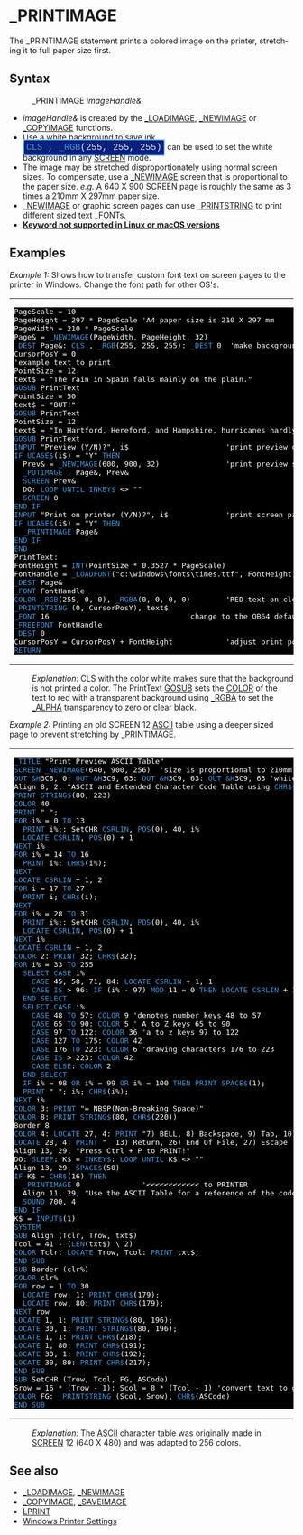 <style>pre.codeide, pre.outputfixed, .outputcrt0 { background-color: #000 !important; color: #FFF !important; }</style><!DOCTYPE html>
<html class="client-nojs" dir="ltr" lang="en">
<head>
<title>_PRINTIMAGE - QB64 Phoenix Edition Wiki</title>
</head>
<body class="mediawiki ltr sitedir-ltr mw-hide-empty-elt ns-0 ns-subject page-PRINTIMAGE rootpage-PRINTIMAGE skin-vector action-view skin-vector-legacy vector-feature-language-in-header-enabled vector-feature-language-in-main-page-header-disabled vector-feature-language-alert-in-sidebar-disabled vector-feature-sticky-header-disabled vector-feature-sticky-header-edit-disabled vector-feature-table-of-contents-disabled vector-feature-visual-enhancement-next-disabled">
<div class="mw-body" id="content" role="main">
<a id="top"></a>
<h1 class="firstHeading mw-first-heading" id="firstHeading">_PRINTIMAGE</h1>
<div class="vector-body" id="bodyContent">
<div class="mw-body-content mw-content-ltr" dir="ltr" id="mw-content-text" lang="en"><div class="mw-parser-output"><p>The <a class="mw-selflink selflink">_PRINTIMAGE</a> statement prints a colored image on the printer, stretching it to full paper size first.
</p>
<h2><span class="mw-headline" id="Syntax">Syntax</span></h2>
<dl><dd><a class="mw-selflink selflink">_PRINTIMAGE</a> <i>imageHandle&amp;</i></dd></dl>
<p>
</p>
<ul><li><i>imageHandle&amp;</i> is created by the <a href="LOADIMAGE" title="LOADIMAGE">_LOADIMAGE</a>, <a href="NEWIMAGE" title="NEWIMAGE">_NEWIMAGE</a> or <a href="COPYIMAGE" title="COPYIMAGE">_COPYIMAGE</a> functions.</li>
<li>Use a white background to save ink. <span style="border: 2px solid #87cefa; border-radius: 4px; padding: 4px; font-family: Courier New, monospace, Courier; font-size: 16px; white-space: nowrap; background: #082080; color: #e2e2e2;"><a href="CLS" title="CLS"><span style="color:#4593D8;">CLS</span></a> , <a href="RGB" title="RGB"><span style="color:#4593D8;">_RGB</span></a>(255, 255, 255)</span> can be used to set the white background in any <a href="SCREEN" title="SCREEN">SCREEN</a> mode.</li>
<li>The image may be stretched disproportionately using normal screen sizes. To compensate, use a <a href="NEWIMAGE" title="NEWIMAGE">_NEWIMAGE</a> screen that is proportional to the paper size. <i>e.g.</i> A 640 X 900 SCREEN page is roughly the same as 3 times a 210mm X 297mm paper size.</li>
<li><a href="NEWIMAGE" title="NEWIMAGE">_NEWIMAGE</a> or graphic screen pages can use <a href="PRINTSTRING" title="PRINTSTRING">_PRINTSTRING</a> to print different sized text <a href="FONT" title="FONT">_FONTs</a>.</li>
<li><b><a href="Keywords_currently_not_supported_by_QB64#Keywords_not_supported_in_Linux_or_macOS_versions" title="Keywords currently not supported by QB64">Keyword not supported in Linux or macOS versions</a></b></li></ul>
<p>
</p>
<h2><span class="mw-headline" id="Examples">Examples</span></h2>
<p><i>Example 1:</i> Shows how to transfer custom font text on screen pages to the printer in Windows. Change the font path for other OS's.
</p>
<table cellpadding="15px" width="100%">
<tbody><tr>
<td><pre class="codeide">PageScale = 10
PageHeight = 297 * PageScale 'A4 paper size is 210 X 297 mm
PageWidth = 210 * PageScale
Page&amp; = <a href="NEWIMAGE" title="NEWIMAGE"><span style="color:#4593D8;">_NEWIMAGE</span></a>(PageWidth, PageHeight, 32)
<a href="DEST" title="DEST"><span style="color:#4593D8;">_DEST</span></a> Page&amp;: <a href="CLS" title="CLS"><span style="color:#4593D8;">CLS</span></a> , <a href="RGB" title="RGB"><span style="color:#4593D8;">_RGB</span></a>(255, 255, 255): <a href="DEST" title="DEST"><span style="color:#4593D8;">_DEST</span></a> 0  'make background white to save ink!
CursorPosY = 0
'example text to print
PointSize = 12
text$ = "The rain in Spain falls mainly on the plain."
<a href="GOSUB" title="GOSUB"><span style="color:#4593D8;">GOSUB</span></a> PrintText
PointSize = 50
text$ = "BUT!"
<a href="GOSUB" title="GOSUB"><span style="color:#4593D8;">GOSUB</span></a> PrintText
PointSize = 12
text$ = "In Hartford, Hereford, and Hampshire, hurricanes hardly happen."
<a href="GOSUB" title="GOSUB"><span style="color:#4593D8;">GOSUB</span></a> PrintText
<a href="INPUT" title="INPUT"><span style="color:#4593D8;">INPUT</span></a> "Preview (Y/N)?", i$                      'print preview of screen (optional)
<a href="IF...THEN" title="IF...THEN"><span style="color:#4593D8;">IF</span></a> <a href="UCASE$" title="UCASE$"><span style="color:#4593D8;">UCASE$</span></a>(i$) = "Y" <a href="THEN" title="THEN"><span style="color:#4593D8;">THEN</span></a>
  Prev&amp; = <a href="NEWIMAGE" title="NEWIMAGE"><span style="color:#4593D8;">_NEWIMAGE</span></a>(600, 900, 32)               'print preview smaller image
  <a href="PUTIMAGE" title="PUTIMAGE"><span style="color:#4593D8;">_PUTIMAGE</span></a> , Page&amp;, Prev&amp;
  <a href="SCREEN" title="SCREEN"><span style="color:#4593D8;">SCREEN</span></a> Prev&amp;
  DO: <a href="LOOP" title="LOOP"><span style="color:#4593D8;">LOOP</span></a> <a href="UNTIL" title="UNTIL"><span style="color:#4593D8;">UNTIL</span></a> <a href="INKEY$" title="INKEY$"><span style="color:#4593D8;">INKEY$</span></a> &lt;&gt; ""
  <a href="SCREEN" title="SCREEN"><span style="color:#4593D8;">SCREEN</span></a> 0
<a class="mw-redirect" href="END_IF" title="END IF"><span style="color:#4593D8;">END IF</span></a>
<a href="INPUT" title="INPUT"><span style="color:#4593D8;">INPUT</span></a> "Print on printer (Y/N)?", i$             'print screen page on printer
<a href="IF...THEN" title="IF...THEN"><span style="color:#4593D8;">IF</span></a> <a href="UCASE$" title="UCASE$"><span style="color:#4593D8;">UCASE$</span></a>(i$) = "Y" <a href="THEN" title="THEN"><span style="color:#4593D8;">THEN</span></a>
  <a class="mw-selflink selflink"><span style="color:#4593D8;">_PRINTIMAGE</span></a> Page&amp;
<a class="mw-redirect" href="END_IF" title="END IF"><span style="color:#4593D8;">END IF</span></a>
<a href="END" title="END"><span style="color:#4593D8;">END</span></a>
PrintText:
FontHeight = <a href="INT" title="INT"><span style="color:#4593D8;">INT</span></a>(PointSize * 0.3527 * PageScale)
FontHandle = <a href="LOADFONT" title="LOADFONT"><span style="color:#4593D8;">_LOADFONT</span></a>("c:\windows\fonts\times.ttf", FontHeight)
<a href="DEST" title="DEST"><span style="color:#4593D8;">_DEST</span></a> Page&amp;
<a href="FONT" title="FONT"><span style="color:#4593D8;">_FONT</span></a> FontHandle
<a href="COLOR" title="COLOR"><span style="color:#4593D8;">COLOR</span></a> <a href="RGB" title="RGB"><span style="color:#4593D8;">_RGB</span></a>(255, 0, 0), <a href="RGBA" title="RGBA"><span style="color:#4593D8;">_RGBA</span></a>(0, 0, 0, 0)        'RED text on clear black background
<a href="PRINTSTRING" title="PRINTSTRING"><span style="color:#4593D8;">_PRINTSTRING</span></a> (0, CursorPosY), text$
<a href="FONT" title="FONT"><span style="color:#4593D8;">_FONT</span></a> 16                               'change to the QB64 default font to free it
<a href="FREEFONT" title="FREEFONT"><span style="color:#4593D8;">_FREEFONT</span></a> FontHandle
<a href="DEST" title="DEST"><span style="color:#4593D8;">_DEST</span></a> 0
CursorPosY = CursorPosY + FontHeight            'adjust print position down
<a href="RETURN" title="RETURN"><span style="color:#4593D8;">RETURN</span></a>
</pre>
</td></tr></tbody></table>
<dl><dd><i>Explanation:</i> CLS with the color white makes sure that the background is not printed a color. The PrintText <a href="GOSUB" title="GOSUB">GOSUB</a> sets the <a href="COLOR" title="COLOR">COLOR</a> of the text to red with a transparent background using <a href="RGBA" title="RGBA">_RGBA</a> to set the <a href="ALPHA" title="ALPHA">_ALPHA</a> transparency to zero or clear black.</dd></dl>
<p>
<i>Example 2:</i> Printing an old SCREEN 12 <a href="ASCII" title="ASCII">ASCII</a> table using a deeper sized page to prevent stretching by <a class="mw-selflink selflink">_PRINTIMAGE</a>.
</p>
<table cellpadding="15px" width="100%">
<tbody><tr>
<td><pre class="codeide"><a href="TITLE" title="TITLE"><span style="color:#4593D8;">_TITLE</span></a> "Print Preview ASCII Table"
<a href="SCREEN" title="SCREEN"><span style="color:#4593D8;">SCREEN</span></a> <a href="NEWIMAGE" title="NEWIMAGE"><span style="color:#4593D8;">_NEWIMAGE</span></a>(640, 900, 256)  'size is proportional to 210mm X 297mm(8-1/2 X 11) paper
<a href="OUT" title="OUT"><span style="color:#4593D8;">OUT</span></a> <a href="%26H" title="&amp;H"><span style="color:#4593D8;">&amp;H</span></a>3C8, 0: <a href="OUT" title="OUT"><span style="color:#4593D8;">OUT</span></a> <a href="%26H" title="&amp;H"><span style="color:#4593D8;">&amp;H</span></a>3C9, 63: <a href="OUT" title="OUT"><span style="color:#4593D8;">OUT</span></a> <a href="%26H" title="&amp;H"><span style="color:#4593D8;">&amp;H</span></a>3C9, 63: <a href="OUT" title="OUT"><span style="color:#4593D8;">OUT</span></a> <a href="%26H" title="&amp;H"><span style="color:#4593D8;">&amp;H</span></a>3C9, 63 'white background saves ink!
Align 8, 2, "ASCII and Extended Character Code Table using <a href="CHR$" title="CHR$"><span style="color:#4593D8;">CHR$</span></a>(n%)"
<a href="PRINT" title="PRINT"><span style="color:#4593D8;">PRINT</span></a> <a href="STRING$" title="STRING$"><span style="color:#4593D8;">STRING$</span></a>(80, 223)
<a href="COLOR" title="COLOR"><span style="color:#4593D8;">COLOR</span></a> 40
<a href="PRINT" title="PRINT"><span style="color:#4593D8;">PRINT</span></a> " ";
<a href="FOR...NEXT" title="FOR...NEXT"><span style="color:#4593D8;">FOR</span></a> i% = 0 <a href="TO" title="TO"><span style="color:#4593D8;">TO</span></a> 13
  <a href="PRINT" title="PRINT"><span style="color:#4593D8;">PRINT</span></a> i%;: SetCHR <a href="CSRLIN" title="CSRLIN"><span style="color:#4593D8;">CSRLIN</span></a>, <a href="POS" title="POS"><span style="color:#4593D8;">POS</span></a>(0), 40, i%
  <a href="LOCATE" title="LOCATE"><span style="color:#4593D8;">LOCATE</span></a> <a href="CSRLIN" title="CSRLIN"><span style="color:#4593D8;">CSRLIN</span></a>, <a href="POS" title="POS"><span style="color:#4593D8;">POS</span></a>(0) + 1
<a href="NEXT" title="NEXT"><span style="color:#4593D8;">NEXT</span></a> i%
<a href="FOR...NEXT" title="FOR...NEXT"><span style="color:#4593D8;">FOR</span></a> i% = 14 <a href="TO" title="TO"><span style="color:#4593D8;">TO</span></a> 16
  <a href="PRINT" title="PRINT"><span style="color:#4593D8;">PRINT</span></a> i%; <a href="CHR$" title="CHR$"><span style="color:#4593D8;">CHR$</span></a>(i%);
<a href="NEXT" title="NEXT"><span style="color:#4593D8;">NEXT</span></a>
<a href="LOCATE" title="LOCATE"><span style="color:#4593D8;">LOCATE</span></a> <a href="CSRLIN" title="CSRLIN"><span style="color:#4593D8;">CSRLIN</span></a> + 1, 2
<a href="FOR...NEXT" title="FOR...NEXT"><span style="color:#4593D8;">FOR</span></a> i = 17 <a href="TO" title="TO"><span style="color:#4593D8;">TO</span></a> 27
  <a href="PRINT" title="PRINT"><span style="color:#4593D8;">PRINT</span></a> i; <a href="CHR$" title="CHR$"><span style="color:#4593D8;">CHR$</span></a>(i);
<a href="NEXT" title="NEXT"><span style="color:#4593D8;">NEXT</span></a>
<a href="FOR...NEXT" title="FOR...NEXT"><span style="color:#4593D8;">FOR</span></a> i% = 28 <a href="TO" title="TO"><span style="color:#4593D8;">TO</span></a> 31
  <a href="PRINT" title="PRINT"><span style="color:#4593D8;">PRINT</span></a> i%;: SetCHR <a href="CSRLIN" title="CSRLIN"><span style="color:#4593D8;">CSRLIN</span></a>, <a href="POS" title="POS"><span style="color:#4593D8;">POS</span></a>(0), 40, i%
  <a href="LOCATE" title="LOCATE"><span style="color:#4593D8;">LOCATE</span></a> <a href="CSRLIN" title="CSRLIN"><span style="color:#4593D8;">CSRLIN</span></a>, <a href="POS" title="POS"><span style="color:#4593D8;">POS</span></a>(0) + 1
<a href="NEXT" title="NEXT"><span style="color:#4593D8;">NEXT</span></a> i%
<a href="LOCATE" title="LOCATE"><span style="color:#4593D8;">LOCATE</span></a> <a href="CSRLIN" title="CSRLIN"><span style="color:#4593D8;">CSRLIN</span></a> + 1, 2
<a href="COLOR" title="COLOR"><span style="color:#4593D8;">COLOR</span></a> 2: <a href="PRINT" title="PRINT"><span style="color:#4593D8;">PRINT</span></a> 32; <a href="CHR$" title="CHR$"><span style="color:#4593D8;">CHR$</span></a>(32);
<a href="FOR...NEXT" title="FOR...NEXT"><span style="color:#4593D8;">FOR</span></a> i% = 33 <a href="TO" title="TO"><span style="color:#4593D8;">TO</span></a> 255
  <a href="SELECT_CASE" title="SELECT CASE"><span style="color:#4593D8;">SELECT CASE</span></a> i%
    <a class="mw-redirect" href="CASE" title="CASE"><span style="color:#4593D8;">CASE</span></a> 45, 58, 71, 84: <a href="LOCATE" title="LOCATE"><span style="color:#4593D8;">LOCATE</span></a> <a href="CSRLIN" title="CSRLIN"><span style="color:#4593D8;">CSRLIN</span></a> + 1, 1
    <a class="mw-redirect" href="CASE" title="CASE"><span style="color:#4593D8;">CASE</span></a> <a class="mw-redirect" href="IS" title="IS"><span style="color:#4593D8;">IS</span></a> &gt; 96: <a href="IF...THEN" title="IF...THEN"><span style="color:#4593D8;">IF</span></a> (i% - 97) <a href="MOD" title="MOD"><span style="color:#4593D8;">MOD</span></a> 11 = 0 <a href="THEN" title="THEN"><span style="color:#4593D8;">THEN</span></a> <a href="LOCATE" title="LOCATE"><span style="color:#4593D8;">LOCATE</span></a> <a href="CSRLIN" title="CSRLIN"><span style="color:#4593D8;">CSRLIN</span></a> + 1, 1
  <a href="END_SELECT" title="END SELECT"><span style="color:#4593D8;">END SELECT</span></a>
  <a href="SELECT_CASE" title="SELECT CASE"><span style="color:#4593D8;">SELECT CASE</span></a> i%
    <a class="mw-redirect" href="CASE" title="CASE"><span style="color:#4593D8;">CASE</span></a> 48 <a href="TO" title="TO"><span style="color:#4593D8;">TO</span></a> 57: <a href="COLOR" title="COLOR"><span style="color:#4593D8;">COLOR</span></a> 9 'denotes number keys 48 to 57
    <a class="mw-redirect" href="CASE" title="CASE"><span style="color:#4593D8;">CASE</span></a> 65 <a href="TO" title="TO"><span style="color:#4593D8;">TO</span></a> 90: <a href="COLOR" title="COLOR"><span style="color:#4593D8;">COLOR</span></a> 5 ' A to Z keys 65 to 90
    <a class="mw-redirect" href="CASE" title="CASE"><span style="color:#4593D8;">CASE</span></a> 97 <a href="TO" title="TO"><span style="color:#4593D8;">TO</span></a> 122: <a href="COLOR" title="COLOR"><span style="color:#4593D8;">COLOR</span></a> 36 'a to z keys 97 to 122
    <a class="mw-redirect" href="CASE" title="CASE"><span style="color:#4593D8;">CASE</span></a> 127 <a href="TO" title="TO"><span style="color:#4593D8;">TO</span></a> 175: <a href="COLOR" title="COLOR"><span style="color:#4593D8;">COLOR</span></a> 42
    <a class="mw-redirect" href="CASE" title="CASE"><span style="color:#4593D8;">CASE</span></a> 176 <a href="TO" title="TO"><span style="color:#4593D8;">TO</span></a> 223: <a href="COLOR" title="COLOR"><span style="color:#4593D8;">COLOR</span></a> 6 'drawing characters 176 to 223
    <a class="mw-redirect" href="CASE" title="CASE"><span style="color:#4593D8;">CASE</span></a> <a class="mw-redirect" href="IS" title="IS"><span style="color:#4593D8;">IS</span></a> &gt; 223: <a href="COLOR" title="COLOR"><span style="color:#4593D8;">COLOR</span></a> 42
    <a class="mw-redirect" href="CASE_ELSE" title="CASE ELSE"><span style="color:#4593D8;">CASE ELSE</span></a>: <a href="COLOR" title="COLOR"><span style="color:#4593D8;">COLOR</span></a> 2
  <a href="END_SELECT" title="END SELECT"><span style="color:#4593D8;">END SELECT</span></a>
  <a href="IF...THEN" title="IF...THEN"><span style="color:#4593D8;">IF</span></a> i% = 98 <a href="OR_(boolean)" title="OR (boolean)"><span style="color:#4593D8;">OR</span></a> i% = 99 <a href="OR_(boolean)" title="OR (boolean)"><span style="color:#4593D8;">OR</span></a> i% = 100 <a href="THEN" title="THEN"><span style="color:#4593D8;">THEN</span></a> <a href="PRINT" title="PRINT"><span style="color:#4593D8;">PRINT</span></a> <a href="SPACE$" title="SPACE$"><span style="color:#4593D8;">SPACE$</span></a>(1);
  <a href="PRINT" title="PRINT"><span style="color:#4593D8;">PRINT</span></a> " "; i%; <a href="CHR$" title="CHR$"><span style="color:#4593D8;">CHR$</span></a>(i%);
<a href="NEXT" title="NEXT"><span style="color:#4593D8;">NEXT</span></a> i%
<a href="COLOR" title="COLOR"><span style="color:#4593D8;">COLOR</span></a> 3: <a href="PRINT" title="PRINT"><span style="color:#4593D8;">PRINT</span></a> "= NBSP(Non-Breaking Space)"
<a href="COLOR" title="COLOR"><span style="color:#4593D8;">COLOR</span></a> 8: <a href="PRINT" title="PRINT"><span style="color:#4593D8;">PRINT</span></a> <a href="STRING$" title="STRING$"><span style="color:#4593D8;">STRING$</span></a>(80, <a href="CHR$" title="CHR$"><span style="color:#4593D8;">CHR$</span></a>(220))
Border 8
<a href="COLOR" title="COLOR"><span style="color:#4593D8;">COLOR</span></a> 4: <a href="LOCATE" title="LOCATE"><span style="color:#4593D8;">LOCATE</span></a> 27, 4: <a href="PRINT" title="PRINT"><span style="color:#4593D8;">PRINT</span></a> "7) BELL, 8) Backspace, 9) Tab, 10) LineFeed(printer), 12) FormFeed(printer)"
<a href="LOCATE" title="LOCATE"><span style="color:#4593D8;">LOCATE</span></a> 28, 4: <a href="PRINT" title="PRINT"><span style="color:#4593D8;">PRINT</span></a> "  13) Return, 26) End Of File, 27) Escape  30) Line up, 31) Line down "
Align 13, 29, "Press Ctrl + P to PRINT!"
DO: <a href="SLEEP" title="SLEEP"><span style="color:#4593D8;">SLEEP</span></a>: K$ = <a href="INKEY$" title="INKEY$"><span style="color:#4593D8;">INKEY$</span></a>: <a href="LOOP" title="LOOP"><span style="color:#4593D8;">LOOP</span></a> <a href="UNTIL" title="UNTIL"><span style="color:#4593D8;">UNTIL</span></a> K$ &lt;&gt; ""
Align 13, 29, <a href="SPACE$" title="SPACE$"><span style="color:#4593D8;">SPACE$</span></a>(50)
<a href="IF...THEN" title="IF...THEN"><span style="color:#4593D8;">IF</span></a> K$ = <a href="CHR$" title="CHR$"><span style="color:#4593D8;">CHR$</span></a>(16) <a href="THEN" title="THEN"><span style="color:#4593D8;">THEN</span></a>
  <a class="mw-selflink selflink"><span style="color:#4593D8;">_PRINTIMAGE</span></a> 0              '&lt;&lt;&lt;&lt;&lt;&lt;&lt;&lt;&lt;&lt;&lt;&lt; to PRINTER
  Align 11, 29, "Use the ASCII Table for a reference of the codes!"
  <a href="SOUND" title="SOUND"><span style="color:#4593D8;">SOUND</span></a> 700, 4
<a class="mw-redirect" href="END_IF" title="END IF"><span style="color:#4593D8;">END IF</span></a>
K$ = <a href="INPUT$" title="INPUT$"><span style="color:#4593D8;">INPUT$</span></a>(1)
<a href="SYSTEM" title="SYSTEM"><span style="color:#4593D8;">SYSTEM</span></a>
<a href="SUB" title="SUB"><span style="color:#4593D8;">SUB</span></a> Align (Tclr, Trow, txt$)
Tcol = 41 - (<a href="LEN" title="LEN"><span style="color:#4593D8;">LEN</span></a>(txt$) \ 2)
<a href="COLOR" title="COLOR"><span style="color:#4593D8;">COLOR</span></a> Tclr: <a href="LOCATE" title="LOCATE"><span style="color:#4593D8;">LOCATE</span></a> Trow, Tcol: <a href="PRINT" title="PRINT"><span style="color:#4593D8;">PRINT</span></a> txt$;
<a href="END_SUB" title="END SUB"><span style="color:#4593D8;">END SUB</span></a>
<a href="SUB" title="SUB"><span style="color:#4593D8;">SUB</span></a> Border (clr%)
<a href="COLOR" title="COLOR"><span style="color:#4593D8;">COLOR</span></a> clr%
<a href="FOR...NEXT" title="FOR...NEXT"><span style="color:#4593D8;">FOR</span></a> row = 1 <a href="TO" title="TO"><span style="color:#4593D8;">TO</span></a> 30
  <a href="LOCATE" title="LOCATE"><span style="color:#4593D8;">LOCATE</span></a> row, 1: <a href="PRINT" title="PRINT"><span style="color:#4593D8;">PRINT</span></a> <a href="CHR$" title="CHR$"><span style="color:#4593D8;">CHR$</span></a>(179);
  <a href="LOCATE" title="LOCATE"><span style="color:#4593D8;">LOCATE</span></a> row, 80: <a href="PRINT" title="PRINT"><span style="color:#4593D8;">PRINT</span></a> <a href="CHR$" title="CHR$"><span style="color:#4593D8;">CHR$</span></a>(179);
<a href="NEXT" title="NEXT"><span style="color:#4593D8;">NEXT</span></a> row
<a href="LOCATE" title="LOCATE"><span style="color:#4593D8;">LOCATE</span></a> 1, 1: <a href="PRINT" title="PRINT"><span style="color:#4593D8;">PRINT</span></a> <a href="STRING$" title="STRING$"><span style="color:#4593D8;">STRING$</span></a>(80, 196);
<a href="LOCATE" title="LOCATE"><span style="color:#4593D8;">LOCATE</span></a> 30, 1: <a href="PRINT" title="PRINT"><span style="color:#4593D8;">PRINT</span></a> <a href="STRING$" title="STRING$"><span style="color:#4593D8;">STRING$</span></a>(80, 196);
<a href="LOCATE" title="LOCATE"><span style="color:#4593D8;">LOCATE</span></a> 1, 1: <a href="PRINT" title="PRINT"><span style="color:#4593D8;">PRINT</span></a> <a href="CHR$" title="CHR$"><span style="color:#4593D8;">CHR$</span></a>(218);
<a href="LOCATE" title="LOCATE"><span style="color:#4593D8;">LOCATE</span></a> 1, 80: <a href="PRINT" title="PRINT"><span style="color:#4593D8;">PRINT</span></a> <a href="CHR$" title="CHR$"><span style="color:#4593D8;">CHR$</span></a>(191);
<a href="LOCATE" title="LOCATE"><span style="color:#4593D8;">LOCATE</span></a> 30, 1: <a href="PRINT" title="PRINT"><span style="color:#4593D8;">PRINT</span></a> <a href="CHR$" title="CHR$"><span style="color:#4593D8;">CHR$</span></a>(192);
<a href="LOCATE" title="LOCATE"><span style="color:#4593D8;">LOCATE</span></a> 30, 80: <a href="PRINT" title="PRINT"><span style="color:#4593D8;">PRINT</span></a> <a href="CHR$" title="CHR$"><span style="color:#4593D8;">CHR$</span></a>(217);
<a href="END_SUB" title="END SUB"><span style="color:#4593D8;">END SUB</span></a>
<a href="SUB" title="SUB"><span style="color:#4593D8;">SUB</span></a> SetCHR (Trow, Tcol, FG, ASCode)
Srow = 16 * (Trow - 1): Scol = 8 * (Tcol - 1) 'convert text to graphic coordinates
<a href="COLOR" title="COLOR"><span style="color:#4593D8;">COLOR</span></a> FG: <a href="PRINTSTRING" title="PRINTSTRING"><span style="color:#4593D8;">_PRINTSTRING</span></a> (Scol, Srow), <a href="CHR$" title="CHR$"><span style="color:#4593D8;">CHR$</span></a>(ASCode)
<a href="END_SUB" title="END SUB"><span style="color:#4593D8;">END SUB</span></a>
</pre>
</td></tr></tbody></table>
<dl><dd><i>Explanation:</i> The <a href="ASCII" title="ASCII">ASCII</a> character table was originally made in <a href="SCREEN" title="SCREEN">SCREEN</a> 12 (640 X 480) and was adapted to 256 colors.</dd></dl>
<p>
</p>
<h2><span class="mw-headline" id="See_also">See also</span></h2>
<ul><li><a href="LOADIMAGE" title="LOADIMAGE">_LOADIMAGE</a>, <a href="NEWIMAGE" title="NEWIMAGE">_NEWIMAGE</a></li>
<li><a href="COPYIMAGE" title="COPYIMAGE">_COPYIMAGE</a>, <a href="SAVEIMAGE" title="SAVEIMAGE">_SAVEIMAGE</a></li>
<li><a href="LPRINT" title="LPRINT">LPRINT</a></li>
<li><a href="Windows_Printer_Settings" title="Windows Printer Settings">Windows Printer Settings</a></li></ul>
<p>
</p>
<!-- 
NewPP limit report
Cached time: 20240714192832
Cache expiry: 86400
Reduced expiry: false
Complications: [show‐toc]
CPU time usage: 0.096 seconds
Real time usage: 0.108 seconds
Preprocessor visited node count: 1458/1000000
Post‐expand include size: 11542/2097152 bytes
Template argument size: 2129/2097152 bytes
Highest expansion depth: 3/100
Expensive parser function count: 0/100
Unstrip recursion depth: 0/20
Unstrip post‐expand size: 0/5000000 bytes
-->
<!--
Transclusion expansion time report (%,ms,calls,template)
100.00%   52.611      1 -total
 25.94%   13.648    202 Template:Cl
  5.57%    2.928      1 Template:PageSyntax
  5.44%    2.863      1 Template:PageSeeAlso
  5.16%    2.714      2 Template:CodeEnd
  4.78%    2.514      1 Template:PageNavigation
  4.62%    2.432      2 Template:Small
  4.57%    2.403      1 Template:PageExamples
  4.53%    2.381      1 Template:InlineCodeEnd
  4.47%    2.353      2 Template:Parameter
-->
<!-- Saved in parser cache with key qb64pnix_mw19894-mwmb_:pcache:idhash:249-0!canonical and timestamp 20240714192832 and revision id 8687.
 -->
</div>
</div>
</div>
</div>
</body>
</html>